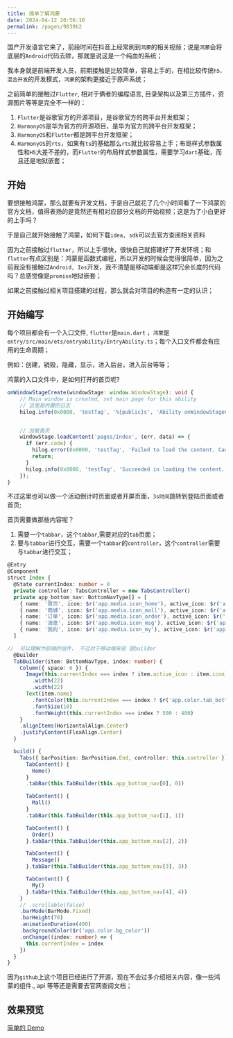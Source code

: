 ```yaml
---
title: 简单了解鸿蒙
date: 2024-04-12 20:56:10
permalink: /pages/9039b2
---
```


国产开发语言它来了，前段时间在抖音上经常刷到`鸿蒙`的相关视频；说是`鸿蒙`会将底层的`Android`代码去除，那就是说这是一个纯血的系统；

我本身就是前端开发人员，前期接触是比较简单，容易上手的，在相比较传统`h5，混合开发`的开发模式，`鸿蒙`的架构更接近于原声系统；

之前简单的接触过`Flutter`, 相对于俩者的编程语言, 目录架构以及第三方插件，资源图片等等是完全不一样的：

1. `Flutter`是谷歌官方的开源项目，是谷歌官方的跨平台开发框架；
2. `HarmonyOS`是华为官方的开源项目，是华为官方的跨平台开发框架；
3. `HarmonyOS`和`Flutter`都是跨平台开发框架；
4. `HarmonyOS`的`rts`，如果有`ts`的基础那么`rts`就比较容易上手；布局样式参数属性和`H5`大差不差的，而`Flutter`的布局样式参数属性，需要学习`dart`基础，而且还是地狱嵌套；

## 开始

要想接触鸿蒙，那么就要有开发文档，于是自己就花了几个小时间看了一下鸿蒙的官方文档，值得表扬的是竟然还有相对应部分文档的开始视频；这是为了小白更好的上手吗？

于是自己就开始接触了鸿蒙，如何下载`idea, sdk`可以去官方查阅相关资料

因为之前接触过`flutter`，所以上手很快，很快自己就搭建好了开发环境；和`flutter`有点区别是：鸿蒙是函数式编程，所以开发的时候会觉得很简单，因为之前我没有接触过`Android, Ios`开发，我不清楚是移动端都是这样冗余长度的代码吗？总感觉像是`promise`地狱嵌套；

如果之前接触过相关项目搭建的过程，那么就会对项目的构造有一定的认识；

## 开始编写

每个项目都会有一个入口文件, `flutter`是`main.dart` ，`鸿蒙`是`entry/src/main/ets/entryability/EntryAbility.ts`；每个入口文件都会有应用的生命周期；

例如：创建，销毁，隐藏，显示，进入后台，进入前台等等；

鸿蒙的入口文件中，是如何打开的首页呢?

```ts
onWindowStageCreate(windowStage: window.WindowStage): void {
    // Main window is created, set main page for this ability
    // 这里是内置的日志
    hilog.info(0x0000, 'testTag', '%{public}s', 'Ability onWindowStageCreate');


    // 加载首页
    windowStage.loadContent('pages/Index', (err, data) => {
      if (err.code) {
        hilog.error(0x0000, 'testTag', 'Failed to load the content. Cause: %{public}s', JSON.stringify(err) ?? '');
        return;
      }
      hilog.info(0x0000, 'testTag', 'Succeeded in loading the content. Data: %{public}s', JSON.stringify(data) ?? '');
    });
}
```

不过这里也可以做一个活动倒计时页面或者开屏页面，`3s时间`跳转到登陆页面或者首页;

首页需要做那些内容呢？

1. 需要一个`tabbar`，这个`tabbar`,需要对应的`tab`页面；
2. 要与`tabbar`进行交互，需要一个`tabbar`的`controller`，这个`controller`需要与`tabbar`进行交互；

```ts
@Entry
@Component
struct Index {
  @State currentIndex: number = 0
  private controller: TabsController = new TabsController()
  private app_bottom_nav: BottomNavType[] = [
    { name: '首页', icon: $r('app.media.icon_home'), active_icon: $r('app.media.icon_home_active') },
    { name: '商城', icon: $r('app.media.icon_mall'), active_icon: $r('app.media.icon_mall_active') },
    { name: '订单', icon: $r('app.media.icon_order'), active_icon: $r('app.media.icon_order_active') },
    { name: '消息', icon: $r('app.media.icon_msg'), active_icon: $r('app.media.icon_msg_active') },
    { name: '我的', icon: $r('app.media.icon_my'), active_icon: $r('app.media.icon_my_active') },
  ]

//  可以理解为前端的组件， 不过对于移动端来说 是builder
  @Builder
  TabBuilder(item: BottomNavType, index: number) {
    Column({ space: 6 }) {
      Image(this.currentIndex === index ? item.active_icon : item.icon)
        .width(22)
        .width(22)
      Text(item.name)
        .fontColor(this.currentIndex === index ? $r('app.color.tab_bottom_color_active') : $r('app.color.tab_bottom_color'))
        .fontSize(10)
        .fontWeight(this.currentIndex === index ? 500 : 400)
    }
    .alignItems(HorizontalAlign.Center)
    .justifyContent(FlexAlign.Center)
  }

  build() {
    Tabs({ barPosition: BarPosition.End, controller: this.controller }) {
      TabContent() {
        Home()
      }
      .tabBar(this.TabBuilder(this.app_bottom_nav[0], 0))

      TabContent() {
        Mall()
      }
      .tabBar(this.TabBuilder(this.app_bottom_nav[1], 1))

      TabContent() {
        Order()
      }.tabBar(this.TabBuilder(this.app_bottom_nav[2], 2))

      TabContent() {
        Message()
      }.tabBar(this.TabBuilder(this.app_bottom_nav[3], 3))

      TabContent() {
        My()
      }.tabBar(this.TabBuilder(this.app_bottom_nav[4], 4))
    }
    // .scrollable(false)
    .barMode(BarMode.Fixed)
    .barHeight(70)
    .animationDuration(400)
    .backgroundColor($r('app.color.bg_color'))
    .onChange((index: number) => {
      this.currentIndex = index
    })
  }
}
```

因为`github`上这个项目已经进行了开源，现在不会过多介绍相关内容，像一些鸿蒙的组件., api 等等还是需要去官网查阅文档；

## 效果预览

[简单的 Demo](https://github.com/wangxiaoze-view/HarmonyOs-App)
